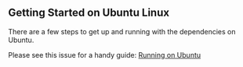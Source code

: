 ## Getting Started on Ubuntu Linux

There are a few steps to get up and running with the dependencies on Ubuntu.

Please see this issue for a handy guide: [Running on Ubuntu](https://github.com/gigasquid/clojure-mxnet/issues/2)
